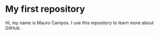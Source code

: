 # My first repository

Hi, my name is Mauro Campos. I use this repository to learn more about GitHub.
